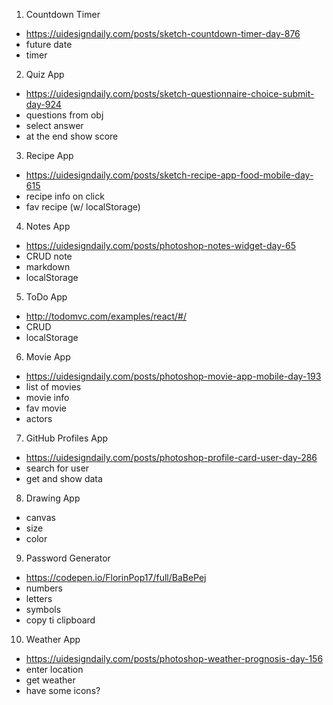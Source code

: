 1. Countdown Timer 

-   https://uidesigndaily.com/posts/sketch-countdown-timer-day-876
- future date
- timer

2. Quiz App

-   https://uidesigndaily.com/posts/sketch-questionnaire-choice-submit-day-924
- questions from obj
- select answer
- at the end show score

3. Recipe App

-   https://uidesigndaily.com/posts/sketch-recipe-app-food-mobile-day-615
- recipe info on click
- fav recipe (w/ localStorage)

4. Notes App

-   https://uidesigndaily.com/posts/photoshop-notes-widget-day-65
- CRUD note
- markdown
- localStorage

5. ToDo App

-  http://todomvc.com/examples/react/#/
- CRUD
- localStorage

6. Movie App

-   https://uidesigndaily.com/posts/photoshop-movie-app-mobile-day-193
- list of movies
- movie info
- fav movie
- actors

7. GitHub Profiles App

-   https://uidesigndaily.com/posts/photoshop-profile-card-user-day-286
- search for user
- get and show data

8. Drawing App

- canvas
- size
- color

9. Password Generator

-   https://codepen.io/FlorinPop17/full/BaBePej
- numbers
- letters
- symbols
- copy ti clipboard

10. Weather App

-   https://uidesigndaily.com/posts/photoshop-weather-prognosis-day-156
- enter location
- get weather
- have some icons?
